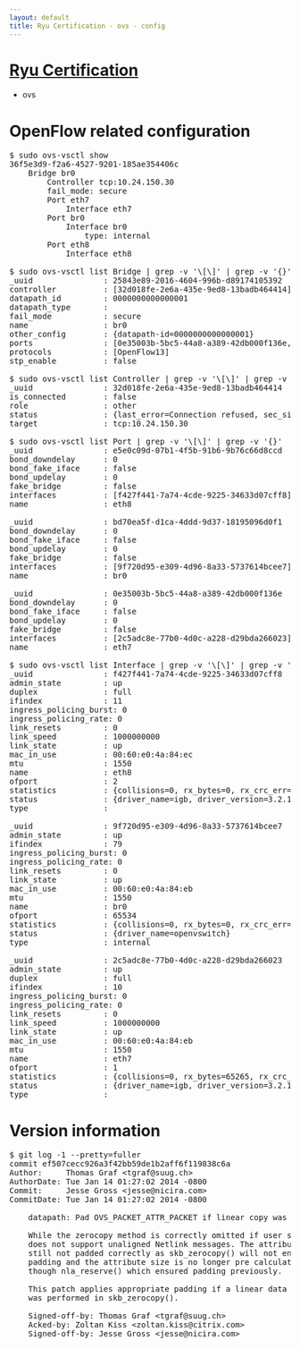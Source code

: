 ```yaml
---
layout: default
title: Ryu Certification - ovs - config
---
```

# [Ryu Certification](http://osrg.github.io/ryu/certification.html)
* ovs 

# OpenFlow related configuration
<pre>
$ sudo ovs-vsctl show
36f5e3d9-f2a6-4527-9201-185ae354406c
    Bridge br0
        Controller tcp:10.24.150.30
        fail_mode: secure
        Port eth7
            Interface eth7
        Port br0
            Interface br0
                type: internal
        Port eth8
            Interface eth8

$ sudo ovs-vsctl list Bridge | grep -v '\[\]' | grep -v '{}'
_uuid               : 25843e89-2016-4604-996b-d89174105392
controller          : [32d018fe-2e6a-435e-9ed8-13badb464414]
datapath_id         : 0000000000000001
datapath_type       : 
fail_mode           : secure
name                : br0
other_config        : {datapath-id=0000000000000001}
ports               : [0e35003b-5bc5-44a8-a389-42db000f136e, bd70ea5f-d1ca-4ddd-9d37-18195096d0f1, e5e0c09d-07b1-4f5b-91b6-9b76c66d8ccd]
protocols           : [OpenFlow13]
stp_enable          : false

$ sudo ovs-vsctl list Controller | grep -v '\[\]' | grep -v '{}'
_uuid               : 32d018fe-2e6a-435e-9ed8-13badb464414
is_connected        : false
role                : other
status              : {last_error=Connection refused, sec_since_connect=352, sec_since_disconnect=1, state=BACKOFF}
target              : tcp:10.24.150.30

$ sudo ovs-vsctl list Port | grep -v '\[\]' | grep -v '{}'
_uuid               : e5e0c09d-07b1-4f5b-91b6-9b76c66d8ccd
bond_downdelay      : 0
bond_fake_iface     : false
bond_updelay        : 0
fake_bridge         : false
interfaces          : [f427f441-7a74-4cde-9225-34633d07cff8]
name                : eth8

_uuid               : bd70ea5f-d1ca-4ddd-9d37-18195096d0f1
bond_downdelay      : 0
bond_fake_iface     : false
bond_updelay        : 0
fake_bridge         : false
interfaces          : [9f720d95-e309-4d96-8a33-5737614bcee7]
name                : br0

_uuid               : 0e35003b-5bc5-44a8-a389-42db000f136e
bond_downdelay      : 0
bond_fake_iface     : false
bond_updelay        : 0
fake_bridge         : false
interfaces          : [2c5adc8e-77b0-4d0c-a228-d29bda266023]
name                : eth7

$ sudo ovs-vsctl list Interface | grep -v '\[\]' | grep -v '{}'
_uuid               : f427f441-7a74-4cde-9225-34633d07cff8
admin_state         : up
duplex              : full
ifindex             : 11
ingress_policing_burst: 0
ingress_policing_rate: 0
link_resets         : 0
link_speed          : 1000000000
link_state          : up
mac_in_use          : 00:60:e0:4a:84:ec
mtu                 : 1550
name                : eth8
ofport              : 2
statistics          : {collisions=0, rx_bytes=0, rx_crc_err=0, rx_dropped=0, rx_errors=0, rx_frame_err=0, rx_over_err=0, rx_packets=0, tx_bytes=20536, tx_dropped=0, tx_errors=0, tx_packets=220}
status              : {driver_name=igb, driver_version=3.2.10-k, firmware_version=3.10-0}
type                : 

_uuid               : 9f720d95-e309-4d96-8a33-5737614bcee7
admin_state         : up
ifindex             : 79
ingress_policing_burst: 0
ingress_policing_rate: 0
link_resets         : 0
link_state          : up
mac_in_use          : 00:60:e0:4a:84:eb
mtu                 : 1550
name                : br0
ofport              : 65534
statistics          : {collisions=0, rx_bytes=0, rx_crc_err=0, rx_dropped=0, rx_errors=0, rx_frame_err=0, rx_over_err=0, rx_packets=0, tx_bytes=0, tx_dropped=0, tx_errors=0, tx_packets=0}
status              : {driver_name=openvswitch}
type                : internal

_uuid               : 2c5adc8e-77b0-4d0c-a228-d29bda266023
admin_state         : up
duplex              : full
ifindex             : 10
ingress_policing_burst: 0
ingress_policing_rate: 0
link_resets         : 0
link_speed          : 1000000000
link_state          : up
mac_in_use          : 00:60:e0:4a:84:eb
mtu                 : 1550
name                : eth7
ofport              : 1
statistics          : {collisions=0, rx_bytes=65265, rx_crc_err=0, rx_dropped=0, rx_errors=0, rx_frame_err=0, rx_over_err=0, rx_packets=660, tx_bytes=0, tx_dropped=0, tx_errors=0, tx_packets=0}
status              : {driver_name=igb, driver_version=3.2.10-k, firmware_version=3.10-0}
type                : 
</pre>

# Version information
<pre>
$ git log -1 --pretty=fuller
commit ef507cecc926a3f42bb59de1b2aff6f119838c6a
Author:     Thomas Graf &lt;tgraf@suug.ch&gt;
AuthorDate: Tue Jan 14 01:27:02 2014 -0800
Commit:     Jesse Gross &lt;jesse@nicira.com&gt;
CommitDate: Tue Jan 14 01:27:02 2014 -0800

    datapath: Pad OVS_PACKET_ATTR_PACKET if linear copy was performed
    
    While the zerocopy method is correctly omitted if user space
    does not support unaligned Netlink messages. The attribute is
    still not padded correctly as skb_zerocopy() will not ensure
    padding and the attribute size is no longer pre calculated
    though nla_reserve() which ensured padding previously.
    
    This patch applies appropriate padding if a linear data copy
    was performed in skb_zerocopy().
    
    Signed-off-by: Thomas Graf &lt;tgraf@suug.ch&gt;
    Acked-by: Zoltan Kiss &lt;zoltan.kiss@citrix.com&gt;
    Signed-off-by: Jesse Gross &lt;jesse@nicira.com&gt;
</pre>
